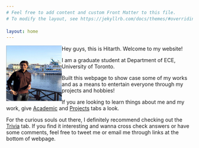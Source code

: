 ```yaml
---
# Feel free to add content and custom Front Matter to this file.
# To modify the layout, see https://jekyllrb.com/docs/themes/#overriding-theme-defaults

layout: home
---
```


<img align="left" src="images/hitarth.png" height="150px" width="150px">

Hey guys, this is Hitarth. Welcome to my website!

I am a graduate student at Department of ECE, University of Toronto. 

Built this webpage to show case some of my works and as a means to entertain everyone through my projects and hobbies! 

If you are looking to learn things about me and my work, give [Academic](https://hitarth64.github.io/ee/) and [Projects](https://hitarth64.github.io/projects/) tabs a look. 

For the curious souls out there, I definitely recommend checking out the [Trivia](https://hitarth64.github.io/trivia/) tab. If you find it interesting and wanna cross check answers or have some comments, feel free to tweet me or email me through links at the bottom of webpage.
